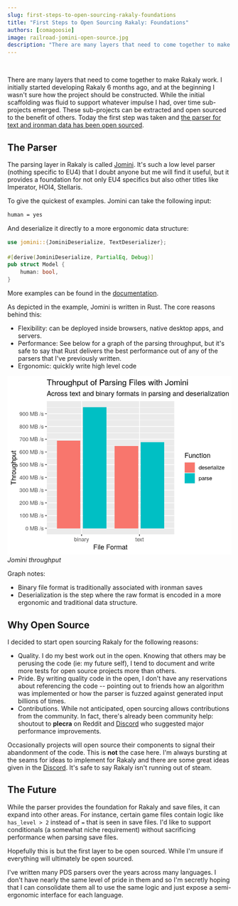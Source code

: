 ```yaml
---
slug: first-steps-to-open-sourcing-rakaly-foundations
title: "First Steps to Open Sourcing Rakaly: Foundations"
authors: [comagoosie]
image: railroad-jomini-open-source.jpg
description: "There are many layers that need to come together to make Rakaly work. I initially started developing Rakaly 6 months ago, and at the beginning I wasn't sure how the project should be constructed. While the initial scaffolding was fluid to support whatever impulse I had, over time sub-projects emerged. These sub-projects can be extracted and open sourced to the benefit of others. Today the first step was taken and the parser for text and ironman data has been open sourced."
---
```


<div style={{textAlign: "center"}}>
  <img alt="" width={512} height={215} src={require("./railroad-jomini-open-source.jpg").default} />
</div>

There are many layers that need to come together to make Rakaly work. I initially started developing Rakaly 6 months ago, and at the beginning I wasn't sure how the project should be constructed. While the initial scaffolding was fluid to support whatever impulse I had, over time sub-projects emerged. These sub-projects can be extracted and open sourced to the benefit of others. Today the first step was taken and [the parser for text and ironman data has been open sourced](https://github.com/rakaly/jomini).

<!--truncate-->

## The Parser

The parsing layer in Rakaly is called [Jomini](https://github.com/rakaly/jomini). It's such a low level parser (nothing specific to EU4) that I doubt anyone but me will find it useful, but it provides a foundation for not only EU4 specifics but also other titles like Imperator, HOI4, Stellaris.

To give the quickest of examples. Jomini can take the following input:

```txt
human = yes
```

And deserialize it directly to a more ergonomic data structure:

```rust
use jomini::{JominiDeserialize, TextDeserializer};

#[derive(JominiDeserialize, PartialEq, Debug)]
pub struct Model {
    human: bool,
}
```

More examples can be found in the [documentation](https://docs.rs/jomini/).

As depicted in the example, Jomini is written in Rust. The core reasons behind this:

- Flexibility: can be deployed inside browsers, native desktop apps, and servers.
- Performance: See below for a graph of the parsing throughput, but it's safe to say that Rust delivers the best performance out of any of the parsers that I've previously written.
- Ergonomic: quickly write high level code

[![Jomini throughput](jomini-bench-throughput.png)](jomini-bench-throughput.png)
*Jomini throughput*

Graph notes:

- Binary file format is traditionally associated with ironman saves
- Deserialization is the step where the raw format is encoded in a more ergonomic and traditional data structure.

## Why Open Source

I decided to start open sourcing Rakaly for the following reasons:

- Quality. I do my best work out in the open. Knowing that others may be perusing the code (ie: my future self), I tend to document and write more tests for open source projects more than others.
- Pride. By writing quality code in the open, I don't have any reservations about referencing the code -- pointing out to friends how an algorithm was implemented or how the parser is fuzzed against generated input billions of times.
- Contributions. While not anticipated, open sourcing allows contributions from the community. In fact, there's already been community help: shoutout to **plecra** on Reddit and [Discord](https://discord.gg/rCpNWQW) who suggested major performance improvements.

Occasionally projects will open source their components to signal their abandonment of the code. This is **not** the case here. I'm always bursting at the seams for ideas to implement for Rakaly and there are some great ideas given in the [Discord](https://discord.gg/rCpNWQW). It's safe to say Rakaly isn't running out of steam.

## The Future

While the parser provides the foundation for Rakaly and save files, it can expand into other areas. For instance, certain game files contain logic like `has_level > 2` instead of `=` that is seen in save files. I'd like to support conditionals (a somewhat niche requirement) without sacrificing performance when parsing save files.

Hopefully this is but the first layer to be open sourced. While I'm unsure if everything will ultimately be open sourced.

I've written many PDS parsers over the years across many languages. I don't have nearly the same level of pride in them and so I'm secretly hoping that I can consolidate them all to use the same logic and just expose a semi-ergonomic interface for each language.
